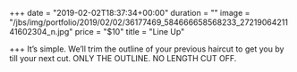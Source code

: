 +++
date = "2019-02-02T18:37:34+00:00"
duration = ""
image = "/jbs/img/portfolio/2019/02/02/36177469_584666658568233_2721906421141602304_n.jpg"
price = "$10"
title = "Line Up"

+++
It’s simple. We’ll trim the outline of your previous haircut to get you by till your next cut. ONLY THE OUTLINE. NO LENGTH CUT OFF.